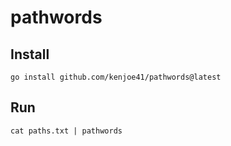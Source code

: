# pathwords

## Install

```
go install github.com/kenjoe41/pathwords@latest
```

## Run
```
cat paths.txt | pathwords
```